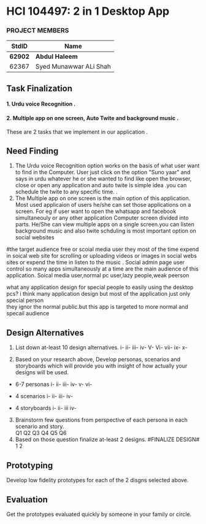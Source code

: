 
# HCI 104497: 2 in 1 Desktop App #
### PROJECT MEMBERS ###
StdID | Name
------------ | -------------
**62902** | **Abdul Haleem** <!--this is the group leader in bold-->
62367 | Syed Munawwar ALi Shah 
<!-- Replace name and student ids with acutally group member names and ids-->


## Task Finalization ##
#### 1. Urdu voice Recognition . ####
#### 2. Multiple app on one screen, Auto Twite and background music  . ####

These are 2 tasks that we implement in our application .


## Need Finding ##
1. The Urdu voice Recognition option works on the basis of what user want to find in the Computer. User just click on the option "Suno yaar" and says in urdu whatever he or she wanted to find like open the browser, close or open any application and auto twite is simple idea .you can schedule the twite to any specific time.
.
2. The Multiple app on one screen is the main option of this application. Most used applicaion of users he/she can set those applications on a screen. For eg if user want to open the whatsapp and facebook simultaneouly or any other application Computer screen divided into parts. He/She can view multiple apps on a single screen.you can listen 
background music and also twite schduling is most important option on social websites 

#the target audience  free or scoial media user  they most of the time expend in soical web site for scrolling or uploading videos or images in social webs sites or expend the time in listen to the music .
Social admin page user control so many apps simultaneously at a time are the main audience of this application.
Soical media user,normal pc user,lazy people,weak peerson

what any application design for special people to easily using the desktop pcs?
i think many application design but most of the application just only special person  
they  ignor the normal public.but this app is targeted to more  normal and specail audience  


## Design Alternatives ##

1) List down at-least 10 design alternatives.
 i-
 ii-
 iii-
 iv-
 V-
 Vi-
 vii-
 ix-
 x-

2) Based on your research above, Develop personas, scenarios and storyboards which will provide you with insight of how actually your designs will be used.
- 6-7 personas
  i-
  ii-
  iii-
  iv-
  v-
  vi-
  
- 4 scenarios
  i-
  ii-
  iii-
  iv-
- 4 storyboards
   i-
   ii-
   iii
   iv-
3) Brainstorm few questions from perspective of each persona in each scenario and story.  
  Q1
  Q2
  Q3
  Q4
  Q5
  Q6
4) Based on those question finalize at-least 2 designs.
          #FINALIZE DESIGN#
1
2
## Prototyping ##
Develop low fidelity prototypes for each of the 2 disgns selected above. 


## Evaluation ##
Get the prototypes evaluated quickly by someone in your family or circle.  
